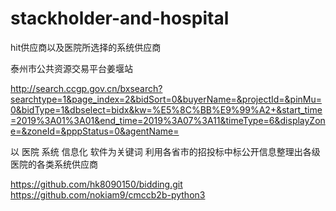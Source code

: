 # stackholder-and-hospital
hit供应商以及医院所选择的系统供应商


泰州市公共资源交易平台姜堰站

http://search.ccgp.gov.cn/bxsearch?searchtype=1&page_index=2&bidSort=0&buyerName=&projectId=&pinMu=0&bidType=1&dbselect=bidx&kw=%E5%8C%BB%E9%99%A2+&start_time=2019%3A01%3A01&end_time=2019%3A07%3A11&timeType=6&displayZone=&zoneId=&pppStatus=0&agentName=

以 医院 系统  信息化 软件为关键词
利用各省市的招投标中标公开信息整理出各级医院的各类系统供应商

https://github.com/hk8090150/bidding.git
https://github.com/nokiam9/cmccb2b-python3
